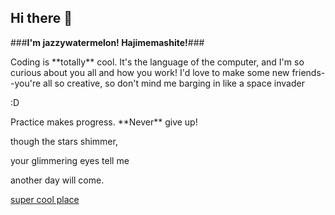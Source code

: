 ## Hi there 👋

###**I'm jazzywatermelon! Hajimemashite!**###
<body>
<p>Coding is **totally** cool. It's the language of the computer, and I'm so curious about you all and how you work! I'd love to make some new friends--you're all so creative, so don't mind me barging in like a <pstyle="color:#f769f0;>space invader</p>:D</br>
<p>Practice makes progress. **Never** give up!</body>

<body>
<p>though the stars shimmer,</br>
<p>your glimmering eyes tell me</br>
<p>another day will come.</p>

[super cool place](https://www.flickr.com/photos/nasawebbtelescope/52404932904/in/album-72177720301006030/)
